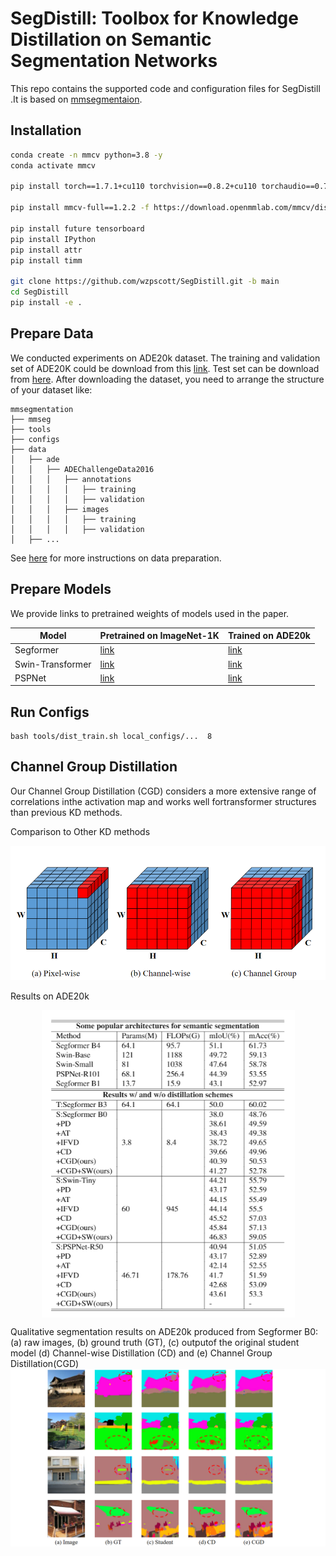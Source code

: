 # SegDistill: Toolbox for Knowledge Distillation on Semantic Segmentation Networks

This repo contains the supported code and configuration files for SegDistill .It is based on [mmsegmentaion](https://github.com/open-mmlab/mmsegmentation/tree/v0.11.0).

## Installation

```bash
conda create -n mmcv python=3.8 -y
conda activate mmcv

pip install torch==1.7.1+cu110 torchvision==0.8.2+cu110 torchaudio==0.7.2 -f https://download.pytorch.org/whl/torch_stable.html

pip install mmcv-full==1.2.2 -f https://download.openmmlab.com/mmcv/dist/cu110/torch1.7.0/index.html

pip install future tensorboard
pip install IPython
pip install attr
pip install timm

git clone https://github.com/wzpscott/SegDistill.git -b main
cd SegDistill
pip install -e .
```

## Prepare Data

We conducted experiments on ADE20k dataset. The training and validation set of ADE20K could be download from this [link](http://data.csail.mit.edu/places/ADEchallenge/ADEChallengeData2016.zip). Test set can be download from [here](http://data.csail.mit.edu/places/ADEchallenge/release_test.zip). After downloading the dataset, you need to arrange the structure of your dataset like:

```
mmsegmentation
├── mmseg
├── tools
├── configs
├── data
│   ├── ade
│   │   ├── ADEChallengeData2016
│   │   │   ├── annotations
│   │   │   │   ├── training
│   │   │   │   ├── validation
│   │   │   ├── images
│   │   │   │   ├── training
│   │   │   │   ├── validation
│   ├── ...
```

See [here](https://mmsegmentation.readthedocs.io/en/latest/dataset_prepare.html) for more instructions on data preparation.

## Prepare Models

We provide links to pretrained weights of models used in the paper.

| Model            | Pretrained on ImageNet-1K                                    | Trained on ADE20k                                            |
| ---------------- | ------------------------------------------------------------ | ------------------------------------------------------------ |
| Segformer        | [link](https://drive.google.com/drive/folders/1b7bwrInTW4VLEm27YawHOAMSMikga2Ia) | [link](https://drive.google.com/drive/folders/1GAku0G0iR9DsBxCbfENWMJ27c5lYUeQA) |
| Swin-Transformer | [link](https://github.com/SwinTransformer/storage/releases/download/v1.0.1/upernet_swin_base_patch4_window7_512x512.pth) | [link](https://github.com/SwinTransformer/storage/releases/download/v1.0.1/upernet_swin_base_patch4_window7_512x512.pth) |
| PSPNet           | [link](https://download.openmmlab.com/mmsegmentation/v0.5/pspnet/pspnet_r101-d8_512x512_80k_ade20k) | [link](https://download.openmmlab.com/mmsegmentation/v0.5/pspnet/pspnet_r101-d8_512x512_80k_ade20k/pspnet_r101-d8_512x512_80k_ade20k_20200614_031423-b6e782f0.pth) |
## Run Configs
```
bash tools/dist_train.sh local_configs/...  8
```

## Channel Group Distillation

Our Channel Group Distillation (CGD) considers a more extensive range of correlations inthe activation map and works well fortransformer structures than previous KD methods.

Comparison to Other KD methods

![Comparison to Other KD methods](figures/group_illu.png)

Results on ADE20k
<div  align="center">    
<img src="figures/Tab5_Results.png" style="zoom:75%;" align=center />
</div>

Qualitative segmentation results on ADE20k produced from Segformer B0: (a) raw images, (b) ground truth (GT), (c) outputof the original student model (d) Channel-wise Distillation (CD) and (e) Channel Group Distillation(CGD)
![Qualitative segmentation results](figures/quan_res.png)
